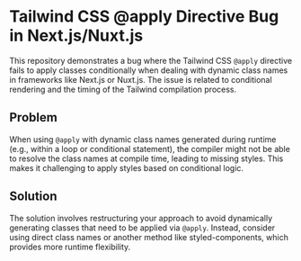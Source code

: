 # Tailwind CSS @apply Directive Bug in Next.js/Nuxt.js

This repository demonstrates a bug where the Tailwind CSS `@apply` directive fails to apply classes conditionally when dealing with dynamic class names in frameworks like Next.js or Nuxt.js. The issue is related to conditional rendering and the timing of the Tailwind compilation process.

## Problem

When using `@apply` with dynamic class names generated during runtime (e.g., within a loop or conditional statement), the compiler might not be able to resolve the class names at compile time, leading to missing styles. This makes it challenging to apply styles based on conditional logic.

## Solution

The solution involves restructuring your approach to avoid dynamically generating classes that need to be applied via `@apply`.  Instead, consider using direct class names or another method like styled-components, which provides more runtime flexibility.